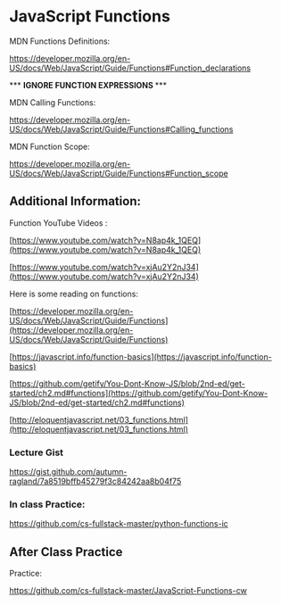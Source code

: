 # JavaScript Functions

MDN Functions Definitions:

https://developer.mozilla.org/en-US/docs/Web/JavaScript/Guide/Functions#Function_declarations

*** <strong>IGNORE FUNCTION EXPRESSIONS </strong> ***

MDN Calling Functions:

https://developer.mozilla.org/en-US/docs/Web/JavaScript/Guide/Functions#Calling_functions

MDN Function Scope:

https://developer.mozilla.org/en-US/docs/Web/JavaScript/Guide/Functions#Function_scope

## Additional Information:

Function YouTube Videos :

[https://www.youtube.com/watch?v=N8ap4k_1QEQ](https://www.youtube.com/watch?v=N8ap4k_1QEQ)

[https://www.youtube.com/watch?v=xjAu2Y2nJ34](https://www.youtube.com/watch?v=xjAu2Y2nJ34)

Here is some reading on functions:

[https://developer.mozilla.org/en-US/docs/Web/JavaScript/Guide/Functions](https://developer.mozilla.org/en-US/docs/Web/JavaScript/Guide/Functions)

[https://javascript.info/function-basics](https://javascript.info/function-basics)

[https://github.com/getify/You-Dont-Know-JS/blob/2nd-ed/get-started/ch2.md#functions](https://github.com/getify/You-Dont-Know-JS/blob/2nd-ed/get-started/ch2.md#functions)

[http://eloquentjavascript.net/03_functions.html](http://eloquentjavascript.net/03_functions.html)

### Lecture Gist

https://gist.github.com/autumn-ragland/7a8519bffb45279f3c84242aa8b04f75


### In class Practice:
https://github.com/cs-fullstack-master/python-functions-ic

## After Class Practice
Practice:

https://github.com/cs-fullstack-master/JavaScript-Functions-cw

